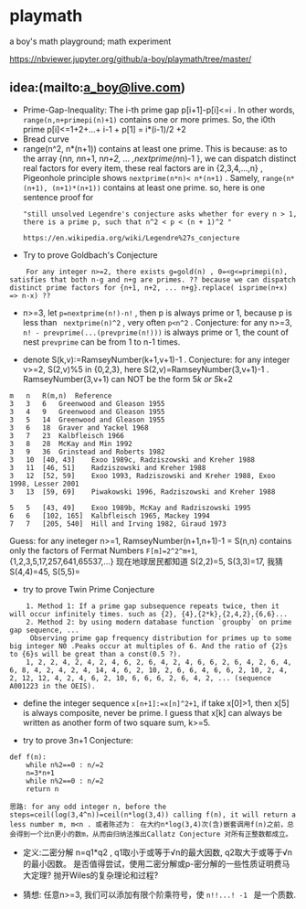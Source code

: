 # playmath
a boy's math playground; math experiment

https://nbviewer.jupyter.org/github/a-boy/playmath/tree/master/

## idea:(mailto:a_boy@live.com)
- Prime-Gap-Inequality: The i-th prime gap p[i+1]-p[i]<=i . In other words, `range(n,n+primepi(n)+1)` contains one or more primes. So, the i0th prime p[i]<=1+2+...+ i-1 + p[1] = i*(i-1)/2 +2
- Bread curve
- range(n^2, n*(n+1)) contains at least one prime. This is because: as to the array {n*n, n*n+1, n*n+2, ... ,nextprime(n*n)-1 }, we can dispatch distinct real factors for every item, these real factors are in {2,3,4,...,n} , Pigeonhole principle shows `nextprime(n*n)< n*(n+1)` . Samely, `range(n*(n+1), (n+1)*(n+1))` contains at least one prime. so, here is one sentence proof for 
    ```
    "still unsolved Legendre's conjecture asks whether for every n > 1, there is a prime p, such that n^2 < p < (n + 1)^2 "

    https://en.wikipedia.org/wiki/Legendre%27s_conjecture
    ```
- Try to prove Goldbach's Conjecture
```
    For any integer n>=2, there exists g=gold(n) , 0=<g<=primepi(n), satisfies that both n-g and n+g are primes. ?? because we can dispatch distinct prime factors for {n+1, n+2, ... n+g}.replace( isprime(n+x) => n-x) ?? 
```

- n>=3, let `p=nextprime(n!)-n!` , then p is always prime or 1, because p is less than ` nextprime(n)^2` , very often ` p<n^2 ` .
Conjecture: for any n>=3, ` n! - prevprime(...(prevprime(n!))) ` is always prime or 1, the count of nest `prevprime` can be from 1 to n-1 times.

- denote S(k,v):=RamseyNumber(k+1,v+1)-1 . 
Conjecture: for any integer v>=2, S(2,v)%5 in {0,2,3}, here S(2,v)=RamseyNumber(3,v+1)-1 . RamseyNumber(3,v+1) can NOT be the form 5*k or 5*k+2

```
m	n	R(m,n)	Reference
3	3	6	Greenwood and Gleason 1955
3	4	9	Greenwood and Gleason 1955
3	5	14	Greenwood and Gleason 1955
3	6	18	Graver and Yackel 1968
3	7	23	Kalbfleisch 1966
3	8	28	McKay and Min 1992
3	9	36	Grinstead and Roberts 1982
3	10	[40, 43]	Exoo 1989c, Radziszowski and Kreher 1988
3	11	[46, 51]	Radziszowski and Kreher 1988
3	12	[52, 59]	Exoo 1993, Radziszowski and Kreher 1988, Exoo 1998, Lesser 2001
3	13	[59, 69]	Piwakowski 1996, Radziszowski and Kreher 1988

5	5	[43, 49]	Exoo 1989b, McKay and Radziszowski 1995
6	6	[102, 165]	Kalbfleisch 1965, Mackey 1994
7	7	[205, 540]	Hill and Irving 1982, Giraud 1973
```

Guess: for any ineteger n>=1, RamseyNumber(n+1,n+1)-1 = S(n,n) contains only the factors of Fermat Numbers ` F[m]=2^2^m+1 `, {1,2,3,5,17,257,641,65537,...}
现在地球居民都知道 S(2,2)=5, S(3,3)=17, 我猜 S(4,4)=45, S(5,5)=

- try to prove Twin Prime Conjecture
```
    1. Method 1: If a prime gap subsequence repeats twice, then it will occur infinitely times. such as {2}, {4},{2*k},{2,4,2},{6,6}...
    2. Method 2: by using modern database function `groupby` on prime gap sequence, ...
     Observing prime gap frequency distribution for primes up to some big integer N0 .Peaks occur at multiples of 6. And the ratio of {2}s to {6}s will be great than a const(0.5 ?).
    1, 2, 2, 4, 2, 4, 2, 4, 6, 2, 6, 4, 2, 4, 6, 6, 2, 6, 4, 2, 6, 4, 6, 8, 4, 2, 4, 2, 4, 14, 4, 6, 2, 10, 2, 6, 6, 4, 6, 6, 2, 10, 2, 4, 2, 12, 12, 4, 2, 4, 6, 2, 10, 6, 6, 6, 2, 6, 4, 2, ... (sequence A001223 in the OEIS).
```

- define the integer sequence `x[n+1]:=x[n]^2+1`, if take x[0]>1, then  x[5] is always composite, never be prime. I guess that x[k] can always be written as another form of two square sum, k>=5.

- try to prove 3n+1 Conjecture: 
```
def f(n):
    while n%2==0 : n/=2
    n=3*n+1
    while n%2==0 : n/=2
    return n

思路: for any odd integer n, before the steps=ceil(log(3,4^n))=ceil(n*log(3,4)) calling f(n), it will return a less number m, m<n . 或者陈述为： 在大约n*log(3,4)次(含)嵌套调用f(n)之前，总会得到一个比n更小的数m，从而由归纳法推出Callatz Conjecture 对所有正整数都成立。
```

- 定义:二密分解 n=q1*q2 , q1取小于或等于√n的最大因数, q2取大于或等于√n的最小因数。
是否值得尝试，使用二密分解或p-密分解的一些性质证明费马大定理? 抛开Wiles的复杂理论和过程?

- 猜想: 任意n>=3, 我们可以添加有限个阶乘符号，使 `n!!...! -1 ` 是一个质数.

